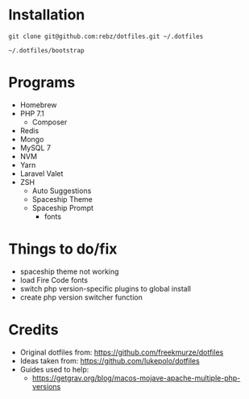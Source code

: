 # Installation

`git clone git@github.com:rebz/dotfiles.git ~/.dotfiles`

`~/.dotfiles/bootstrap`

# Programs

- Homebrew
- PHP 7.1
    - Composer
- Redis
- Mongo
- MySQL 7
- NVM
- Yarn
- Laravel Valet
- ZSH
    - Auto Suggestions
    - Spaceship Theme
    - Spaceship Prompt
        - fonts

# Things to do/fix
- spaceship theme not working
- load Fire Code fonts
- switch php version-specific plugins to global install
- create php version switcher function


# Credits 
- Original dotfiles from: https://github.com/freekmurze/dotfiles
- Ideas taken from: https://github.com/lukepolo/dotfiles 
- Guides used to help:
    - https://getgrav.org/blog/macos-mojave-apache-multiple-php-versions